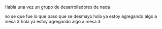 Había una vez
un grupo de desarrolladores de nada

no se que fue lo que paso que se desmayo
 hola ya estoy agregando algo a mesa 3
 hola ya estoy agregando algo a mesa 3
